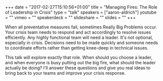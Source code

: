 +++
date = "2017-02-27T15:10:56+01:00"
title = "Managing Fires: The Role of Leadership in Crisis"
type = "talk"
speakers = ["aaron-aldrich"]
youtube = ""
vimeo = ""
speakerdeck = ""
slideshare = ""
slides = ""
+++

When all preventative measures fail, sometimes Really Big Problems occur. Your crisis team needs to respond and act accordingly to resolve issues efficiently. Any highly functional team will need a leader. It's not optional, especially in crisis. Decisions need to be made quickly and someone needs to coordinate efforts rather than getting knee-deep in technical issues.

This talk will explore exactly that role. When should you choose a leader, and when everyone is busy putting out the big fire, what should the leader actually be doing? I'll answer these questions and give you real ideas to bring back to your teams and improve your crisis response.


